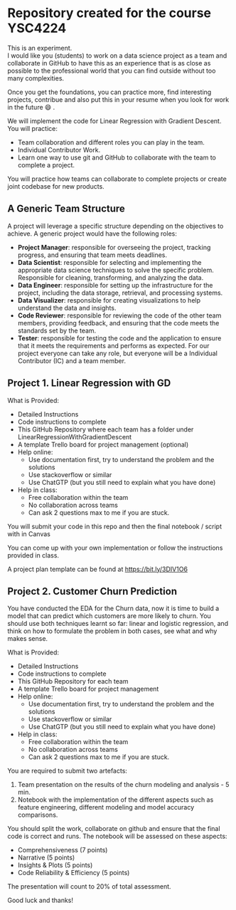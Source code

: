 # Repository created for the course YSC4224

This is an experiment.  
I would like you (students) to work on a data science project as a team and collaborate in GitHub to have this as an experience that is as close as possible to the professional world that you can find outside without too many complexities.

Once you get the foundations, you can practice more, find interesting projects, contribue and also put this in your resume when you look for work in the future :smile: .

We will implement the code for Linear Regression with Gradient Descent.
You will practice:
* Team collaboration and different roles you can play in the team.
* Individual Contributor Work.
* Learn one way to use git and GitHub to collaborate with the team to complete a project.

You will practice how teams can collaborate to complete projects or create joint codebase for new products.

## A Generic Team Structure

A project will leverage a specific structure depending on the objectives to achieve. 
A generic project would have the following roles:
* **Project Manager**: responsible for overseeing the project, tracking progress, and ensuring that team meets deadlines.
* **Data Scientist**: responsible for selecting and implementing the appropriate data science techniques to solve the specific problem. Responsible for cleaning, transforming, and analyzing the data.
* **Data Engineer**: responsible for setting up the infrastructure for the project, including the data storage, retrieval, and processing systems.
* **Data Visualizer**: responsible for creating visualizations to help understand the data and insights.
* **Code Reviewer**: responsible for reviewing the code of the other team members, providing feedback, and ensuring that the code meets the standards set by the team.
* **Tester**: responsible for testing the code and the application to ensure that it meets the requirements and performs as expected.
For our project everyone can take any role, but everyone will be a Individual Contributor (IC) and a team member.

## Project 1.  Linear Regression with GD

What is Provided:
* Detailed Instructions
* Code instructions to complete
* This GitHub Repository where each team has a folder under LinearRegressionWithGradientDescent
* A template Trello board for project management (optional)
* Help online:
	* Use documentation first, try to understand the problem and the solutions
	* Use stackoverflow or similar
	* Use ChatGTP (but you still need to explain what you have done) 
* Help in class: 
	* Free collaboration within the team
	* No collaboration across teams
	* Can ask 2 questions max to me if you are stuck. 

You will submit your code in this repo and then the final notebook / script with in Canvas

You can come up with your own implementation or follow the instructions provided in class. 

A project plan template can be found at https://bit.ly/3DIV1O6 



## Project 2. Customer Churn Prediction

You have conducted the EDA for the Churn data, now it is time to build a model that can predict which customers are more likely to churn.  You should use both techniques learnt so far: linear and logistic regression, and think on how to formulate the problem in both cases, see what and why makes sense. 

What is Provided:
* Detailed Instructions
* Code instructions to complete
* This GitHub Repository for each team
* A template Trello board for project management
* Help online:
	* Use documentation first, try to understand the problem and the solutions
	* Use stackoverflow or similar
	* Use ChatGTP (but you still need to explain what you have done) 
* Help in class: 
	* Free collaboration within the team
	* No collaboration across teams
	* Can ask 2 questions max to me if you are stuck. 

You are required to submit two artefacts:
1. Team presentation on the results of the churn modeling and analysis - 5 min.
2. Notebook with the implementation of the different aspects such as feature engineering, different modeling and model accuracy comparisons.  

You should split the work, collaborate on github and ensure that the final code is correct and runs.  The notebook will be assessed on these aspects:
* Comprehensiveness (7 points)
* Narrative (5 points)
* Insights & Plots (5 points)
* Code Reliability & Efficiency (5 points)

The presentation will count to 20% of total assessment. 

Good luck and thanks!


